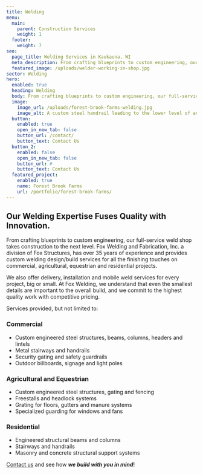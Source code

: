 ```yaml
---
title: Welding
menu:
  main:
    parent: Construction Services
    weight: 1
  footer:
    weight: 7
seo:
  page_title: Welding Services in Kaukauna, WI
  meta_description: From crafting blueprints to custom engineering, our full-service weld shop takes construction to the next level.
  featured_image: /uploads/welder-working-in-shop.jpg
sector: Welding
hero: 
  enabled: true
  heading: Welding
  body: From crafting blueprints to custom engineering, our full-service weld shop takes construction to the next level.
  image: 
    image_url: /uploads/forest-brook-farms-welding.jpg
    image_alt: A custom steel handrail leading to the lower level of an office building at Forest Brook Farms
  button:
    enabled: true
    open_in_new_tab: false
    button_url: /contact/
    button_text: Contact Us
  button_2:
    enabled: false
    open_in_new_tab: false
    button_url: #
    button_text: Contact Us
  featured_project: 
    enabled: true
    name: Forest Brook Farms
    url: /portfolio/forest-brook-farms/
---
```


## Our Welding Expertise Fuses Quality with Innovation.
From crafting blueprints to custom engineering, our full-service weld shop takes construction to the next level. Fox Welding and Fabrication, Inc. a division of Fox Structures, has over 35 years of experience and provides custom welding design/build services for all the finishing touches on commercial, agricultural, equestrian and residential projects.

We also offer delivery, installation and mobile weld services for every project, big or small. At Fox Welding, we understand that even the smallest details are important to the overall build, and we commit to the highest quality work with competitive pricing.

Services provided, but not limited to:

### Commercial
- Custom engineered steel structures, beams, columns, headers and lintels
- Metal stairways and handrails
- Security gating and safety guardrails
- Outdoor billboards, signage and light poles

### Agricultural and Equestrian
- Custom engineered steel structures, gating and fencing
- Freestalls and headlock systems
- Grating for floors, gutters and manure systems
- Specialized guarding for windows and fans

### Residential
- Engineered structural beams and columns
- Stairways and handrails
- Masonry and concrete structural support systems

[Contact us](/contact/) and see how **_we build with you in mind_**!